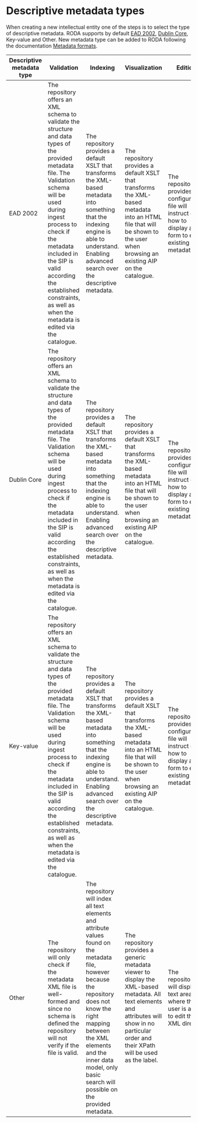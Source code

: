 # Descriptive metadata types

When creating a new intellectual entity one of the steps is to select the type of descriptive metadata. RODA supports by
default [EAD 2002](https://www.loc.gov/ead/), [Dublin Core](https://www.dublincore.org/), Key-value and Other.
New metadata type can be added to RODA following the documentation [Metadata formats](Metadata_Formats.md).

| Descriptive metadata type | Validation                                                                                                                                                                                                                                                                                                                  | Indexing                                                                                                                                                                                                                                                                 | Visualization                                                                                                                                                                                      | Edition                                                                                                        |
|---------------------------|-----------------------------------------------------------------------------------------------------------------------------------------------------------------------------------------------------------------------------------------------------------------------------------------------------------------------------|--------------------------------------------------------------------------------------------------------------------------------------------------------------------------------------------------------------------------------------------------------------------------|----------------------------------------------------------------------------------------------------------------------------------------------------------------------------------------------------|----------------------------------------------------------------------------------------------------------------|
| EAD 2002                  | The repository offers an XML schema to validate the structure and data types of the provided metadata file. The Validation schema will be used during ingest process to check if the metadata included in the SIP is valid according the established constraints, as well as when the metadata is edited via the catalogue. | The repository provides a default XSLT that transforms the XML-based metadata into something that the indexing engine is able to understand. Enabling advanced search over the descriptive metadata.                                                                     | The repository provides a default XSLT that transforms the XML-based metadata into an HTML file that will be shown to the user when browsing an existing AIP on the catalogue.                     | The repository provides a configuration file will instruct on how to display a form to edit existing metadata. |
| Dublin Core               | The repository offers an XML schema to validate the structure and data types of the provided metadata file. The Validation schema will be used during ingest process to check if the metadata included in the SIP is valid according the established constraints, as well as when the metadata is edited via the catalogue. | The repository provides a default XSLT that transforms the XML-based metadata into something that the indexing engine is able to understand. Enabling advanced search over the descriptive metadata.                                                                     | The repository provides a default XSLT that transforms the XML-based metadata into an HTML file that will be shown to the user when browsing an existing AIP on the catalogue.                     | The repository provides a configuration file will instruct on how to display a form to edit existing metadata. |
| Key-value                 | The repository offers an XML schema to validate the structure and data types of the provided metadata file. The Validation schema will be used during ingest process to check if the metadata included in the SIP is valid according the established constraints, as well as when the metadata is edited via the catalogue. | The repository provides a default XSLT that transforms the XML-based metadata into something that the indexing engine is able to understand. Enabling advanced search over the descriptive metadata.                                                                     | The repository provides a default XSLT that transforms the XML-based metadata into an HTML file that will be shown to the user when browsing an existing AIP on the catalogue.                     | The repository provides a configuration file will instruct on how to display a form to edit existing metadata. |
| Other                     | The repository will only check if the metadata XML file is well-formed and since no schema is defined the repository will not verify if the file is valid.                                                                                                                                                                  | The repository will index all text elements and attribute values found on the metadata file, however because the repository does not know the right mapping between the XML elements and the inner data model, only basic search will possible on the provided metadata. | The repository provides a generic metadata viewer to display the XML-based metadata. All text elements and attributes will show in no particular order and their XPath will be used as the label.  | The repository will display a text area where the user is able to edit the XML directly.                       |
